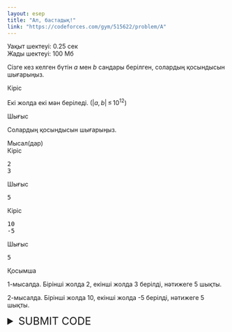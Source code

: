 ```yaml
---
layout: esep
title: "Ал, бастадық!"
link: "https://codeforces.com/gym/515622/problem/A"
---
```

<div class="problem-statement"><div class="header"><div class="time-limit">Уақыт шектеуі: 0.25 сек</div><div class="memory-limit">Жады шектеуі: 100 Мб</div></div><div><p>Сізге кез келген бүтін <span class="tex-span"><i>a</i></span> мен <span class="tex-span"><i>b</i></span> сандары берілген, солардың қосындысын шығарыңыз. </p></div><div class="input-specification"><div class="section-title">Кіріс</div><p>Екі жолда екі мән беріледі. (<span class="tex-span">|<i>a</i>, <i>b</i>| ≤ 10<sup class="upper-index">12</sup></span>)</p></div><div class="output-specification"><div class="section-title">Шығыс</div><p>Солардың қосындысын шығарыңыз. </p></div><div class="sample-tests"><div class="section-title">Мысал(дар)</div><div class="sample-test"><div class="input"><div class="title">Кіріс<div class="input-output-copier" data-clipboard-target="#id0046439594682860674" id="id007047348206762296" title="Copy"></div></div><pre id="id0046439594682860674">2
3
</pre></div><div class="output"><div class="title">Шығыс<div class="input-output-copier" data-clipboard-target="#id003922295155396216" id="id004025783199168731" title="Copy"></div></div><pre id="id003922295155396216">5
</pre></div><div class="input"><div class="title">Кіріс<div class="input-output-copier" data-clipboard-target="#id005796662080164809" id="id003856636964792197" title="Copy"></div></div><pre id="id005796662080164809">10
-5
</pre></div><div class="output"><div class="title">Шығыс<div class="input-output-copier" data-clipboard-target="#id00534685193674715" id="id0020113585570320947" title="Copy"></div></div><pre id="id00534685193674715">5
</pre></div></div></div><div class="note"><div class="section-title">Қосымша</div><p>1-мысалда. Бірінші жолда 2, екінші жолда 3 берілді, нәтижеге 5 шықты.</p><p>2-мысалда. Бірінші жолда 10, екінші жолда -5 берілді, нәтижеге 5 шықты.</p></div></div>

<details>
  <summary style="font-size: 24px;">SUBMIT CODE</summary>
  <div class="content">
      <form class="submit-form" method="post" action="https://codeforces.com/gym/515622/submit?csrf_token=254d3535d1759ddb110915c932649d6e" enctype="multipart/form-data">
    <input type="hidden" name="csrf_token" value="254d3535d1759ddb110915c932649d6e">
    <input type="hidden" name="ftaa" value="">
    <input type="hidden" name="bfaa" value="">
    <input type="hidden" name="action" value="submitSolutionFormSubmitted">

    <label for="problem">Задача:</label>
    <select id="problem" name="submittedProblemIndex">
      <option value="A" selected>A - Ал, бастадық!</option>
    </select>

    <label for="language">Язык:</label>
    <select id="language" name="programTypeId">
      <option value="70" selected>PyPy 3.10 (7.3.15, 64bit)</option>
    </select>

    <label for="sourceFile">Исходный код:</label>
    <input id="sourceFile" name="sourceFile" type="file" value="">

    <input class="submit" type="submit" id="singlePageSubmitButton" value="Отослать">
  </form>
</div>
</details>
